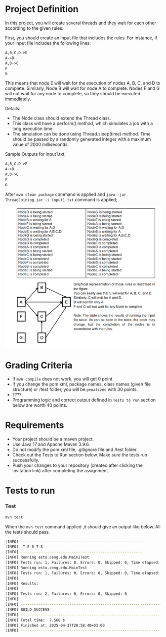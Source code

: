 # Project Definition
In this project, you will create several threads and they wait for each other according to the given rules.

First, you should create an input file that includes the rules. For instance, if your input file includes the following lines:

```input1.txt
A,B,C,D->E
A->B
A,D->C
F
G
```
This means that node E will wait for the execution of nodes A, B, C, and D to complete. Similarly, Node B will wait for node A to complete. Nodes F and G will not wait for any node to complete, so they should be executed immediately. 

Details:
* The Node class should extend the Thread class.
* This class will have a perform() method, which simulates a job with a long execution time.
* The simulation can be done using Thread.sleep(time) method. Time should be passed by a randomly generated integer with a maximum value of 2000 milliseconds.

Sample Outputs for input1.txt;

```input1.txt
A,B,C,D->E
A->B
A,D->C
F
G
```

After `mvn clean package` command is applied and `java -jar ThreadJoining.jar -i input1.txt` command is applied;

![Thread Joining](thread_joining.png)


# Grading Criteria
* If `mvn compile` does not work, you will get 0 point.
* If you change the pom.xml, package names, class names (given file structure) or /test folder, you will be `penalized`  with 30 points.
* ???? 
* Programming logic and correct output defined in `Tests to run` section below are worth 40 points.

# Requirements
* Your project should be a maven project.
* Use Java 17 and Apache Maven 3.9.6.
* Do not modify the pom.xml file, .gitignore file and /test folder.
* Check out the Tests to Run section below. Make sure the tests run successfully.
* Push your changes to your repository (created after clicking the invitation link) after completing the assignment.

# Tests to run

### Test 
```bash
mvn test
```

When the  `mvn test` command applied ,it should give an output like below. All the tests should pass.

```bash
[INFO] -------------------------------------------------------
[INFO]  T E S T S
[INFO] -------------------------------------------------------
[INFO] Running estu.ceng.edu.Main2Test
[INFO] Tests run: 1, Failures: 0, Errors: 0, Skipped: 0, Time elapsed: 4.161 s -- in estu.ceng.edu.Main2Test
[INFO] Running estu.ceng.edu.MainTest
[INFO] Tests run: 1, Failures: 0, Errors: 0, Skipped: 0, Time elapsed: 2.327 s -- in estu.ceng.edu.MainTest
[INFO] 
[INFO] Results:
[INFO] 
[INFO] Tests run: 2, Failures: 0, Errors: 0, Skipped: 0
[INFO] 
[INFO] ------------------------------------------------------------------------
[INFO] BUILD SUCCESS
[INFO] ------------------------------------------------------------------------
[INFO] Total time:  7.568 s
[INFO] Finished at: 2025-04-17T20:58:40+03:00
[INFO] ------------------------------------------------------------------------
```
